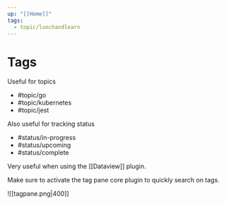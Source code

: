 ```yaml
---
up: "[[Home]]"
tags:
  - topic/lunchandlearn
---
```


# Tags

Useful for topics
- #topic/go
- #topic/kubernetes
- #topic/jest

Also useful for tracking status
- #status/in-progress
- #status/upcoming
- #status/complete

Very useful when using  the [[Dataview]] plugin.

Make sure to activate the tag pane core plugin to quickly search on tags.

![[tagpane.png|400]]

